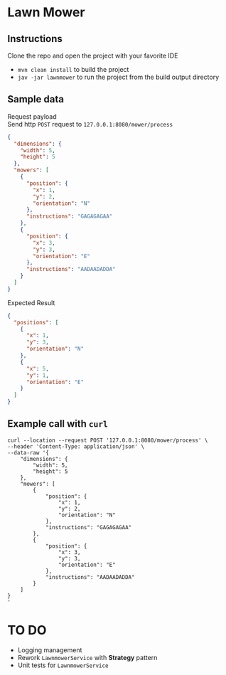 # Lawn Mower

## Instructions
Clone the repo and open the project with your favorite IDE
* `mvn clean install` to build the project
* `jav -jar lawnmower` to run the project from the  build output directory

## Sample data
Request payload  
Send http `POST` request to `127.0.0.1:8080/mower/process`
```json
{
  "dimensions": {
    "width": 5,
    "height": 5
  },
  "mowers": [
    {
      "position": {
        "x": 1,
        "y": 2,
        "orientation": "N"
      },
      "instructions": "GAGAGAGAA"
    },
    {
      "position": {
        "x": 3,
        "y": 3,
        "orientation": "E"
      },
      "instructions": "AADAADADDA"
    }
  ]
}
```

Expected Result
```json
{
  "positions": [
    {
      "x": 1,
      "y": 3,
      "orientation": "N"
    },
    {
      "x": 5,
      "y": 1,
      "orientation": "E"
    }
  ]
}
```

## Example call with `curl`
```curl
curl --location --request POST '127.0.0.1:8080/mower/process' \
--header 'Content-Type: application/json' \
--data-raw '{
    "dimensions": {
        "width": 5,
        "height": 5
    },
    "mowers": [
        {
            "position": {
                "x": 1,
                "y": 2,
                "orientation": "N"
            },
            "instructions": "GAGAGAGAA"
        },
        {
            "position": {
                "x": 3,
                "y": 3,
                "orientation": "E"
            },
            "instructions": "AADAADADDA"
        }
    ]
}
'
```
# TO DO
* Logging management
* Rework `LawnmowerService` with **Strategy** pattern
* Unit tests for `LawnmowerService`